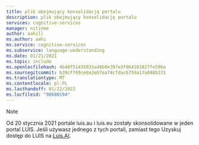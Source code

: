 ```yaml
---
title: plik obejmujący konsolidację portalu
description: plik obejmujący konsolidację portalu
services: cognitive-services
manager: nitinme
author: aahill
ms.author: aahi
ms.service: cognitive-services
ms.subservice: language-understanding
ms.date: 01/21/2021
ms.topic: include
ms.openlocfilehash: 4b40f51435033a48b0e397e3f064101827fe596e
ms.sourcegitcommit: b39cf769ce8e2eb7ea74cfdac6759a17a048b331
ms.translationtype: MT
ms.contentlocale: pl-PL
ms.lasthandoff: 01/22/2021
ms.locfileid: "98680194"
---
```

> [!NOTE]
> Od 20 stycznia 2021 portale luis.au i luis.eu zostały skonsolidowane w jeden portal LUIS. Jeśli używasz jednego z tych portali, zamiast tego Uzyskuj dostęp do LUIS na [Luis.AI](https://luis.ai).